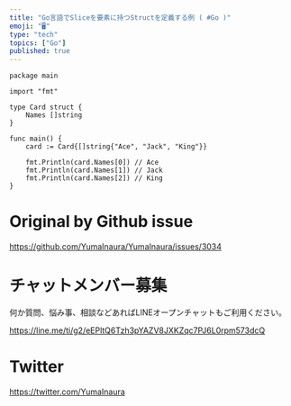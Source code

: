 ```yaml
---
title: "Go言語でSliceを要素に持つStructを定義する例 ( #Go )"
emoji: "🖥"
type: "tech"
topics: ["Go"]
published: true
---
```


```golang
package main

import "fmt"

type Card struct {
	Names []string
}

func main() {
	card := Card{[]string{"Ace", "Jack", "King"}}

	fmt.Println(card.Names[0]) // Ace
	fmt.Println(card.Names[1]) // Jack
	fmt.Println(card.Names[2]) // King
}

```

# Original by Github issue

https://github.com/YumaInaura/YumaInaura/issues/3034








<!-- Update From Qiita API -->

# チャットメンバー募集


何か質問、悩み事、相談などあればLINEオープンチャットもご利用ください。

https://line.me/ti/g2/eEPltQ6Tzh3pYAZV8JXKZqc7PJ6L0rpm573dcQ





# Twitter


https://twitter.com/YumaInaura


<!-- Update From Qiita API -->


